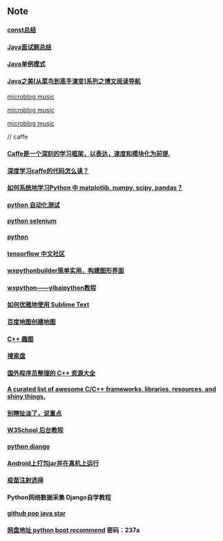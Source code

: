## Note

#### [const总结](https://blog.csdn.net/xingjiarong/article/details/47282255)
#### [Java面试题总结](https://blog.csdn.net/qq_40949465/category_8786155.html)
#### [Java单例模式](https://www.cnblogs.com/lyw-hunnu/p/12576345.html)
#### [Java之美[从菜鸟到高手演变]系列之博文阅读导航](https://blog.csdn.net/zhangerqing/article/details/8245560) 


[microblog music](http://weibo.com/tv/v/F0aumzJdX?from=movie)

[microblog music](http://weibo.com/tv/v/F09QUeurq?from=music)

[microblog music](http://weibo.com/tv/v/F1xrHolVa?from=music)

// caffe

#### [Caffe是一个深刻的学习框架，以表达，速度和模块化为前提.](http://caffe.berkeleyvision.org/)

#### [深度学习caffe的代码怎么读？](https://www.zhihu.com/question/27982282)

#### [如何系统地学习Python 中 matplotlib, numpy, scipy, pandas？](https://www.zhihu.com/question/37180159)

#### [python 自动化测试](http://blog.csdn.net/carolzhang8406/article/details/51601937)

#### [python selenium](http://www.cnblogs.com/fnng/p/3258946.html)

#### [python](http://www.cnblogs.com/fnng/category/454439.html)

#### [tensorflow 中文社区](http://www.tensorfly.cn/)

#### [wxpythonbuilder简单实用，构建图形界面](http://yuyongid.blog.51cto.com/10626891/1717514)
#### [wxpython——yibaipython教程](http://www.yiibai.com/wxpython/)

#### [如何优雅地使用 Sublime Text](http://blog.jobbole.com/95933/)
#### [百度地图创建地图](http://api.map.baidu.com/lbsapi/creatmap/)

#### [C++ 趣图](https://pic4.zhimg.com/51e24922e946c197859ff2bca752da97_r.jpg)
#### [搜索盘](http://www.sosuopan.com/file/108016)
#### [国外程序员整理的 C++ 资源大全](http://www.csdn.net/article/2014-10-24/2822269-c++)
#### [A curated list of awesome C/C++ frameworks, libraries, resources, and shiny things.](https://github.com/fffaraz/awesome-cpp)

#### [别瞎扯淡了，说重点](https://www.zhihu.com/question/20632491)

#### [W3School 后台教程](http://www.ctolib.com/docs//sfile/w3school-back-end/index.html)

#### [python django ](https://borisliu.gitbooks.io/from-python-to-django/content/)

#### [Android上打包jar并在真机上运行](http://blog.csdn.net/zhuvery/article/details/78011345)

#### [疫苗注射选择](https://mp.weixin.qq.com/s?__biz=MzI0NzE0MDcyMA==&mid=2650692626&idx=1&sn=051c86544ba0cb73e5ed5bc2be0f0fef&chksm=f1be640dc6c9ed1b66778c504f1d858bca45cf742d7bee0184a82fe9411c7ebc9196e0cf412e&scene=4#wechat_redirect)

#### Python网络数据采集 Django自学教程
#### [github pop java star](https://github.com/trending?l=java&since=monthly)

#### [网盘地址 python boot recommend](https://pan.baidu.com/s/15S0QQwIxIqyZ5PjKZRHPuQ)  密码：237a
